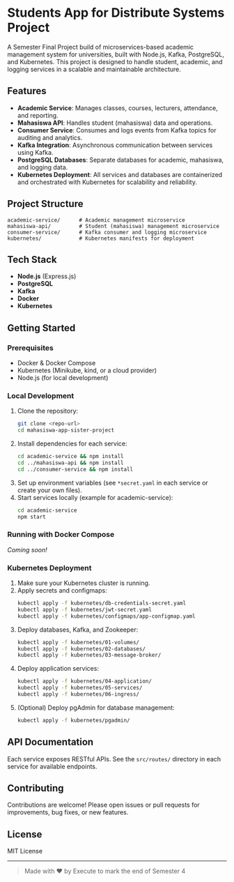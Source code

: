 # Students App for Distribute Systems Project

A Semester Final Project build of microservices-based academic management system for universities, built with Node.js, Kafka, PostgreSQL, and Kubernetes. This project is designed to handle student, academic, and logging services in a scalable and maintainable architecture.

## Features

- **Academic Service**: Manages classes, courses, lecturers, attendance, and reporting.
- **Mahasiswa API**: Handles student (mahasiswa) data and operations.
- **Consumer Service**: Consumes and logs events from Kafka topics for auditing and analytics.
- **Kafka Integration**: Asynchronous communication between services using Kafka.
- **PostgreSQL Databases**: Separate databases for academic, mahasiswa, and logging data.
- **Kubernetes Deployment**: All services and databases are containerized and orchestrated with Kubernetes for scalability and reliability.

## Project Structure

```
academic-service/      # Academic management microservice
mahasiswa-api/         # Student (mahasiswa) management microservice
consumer-service/      # Kafka consumer and logging microservice
kubernetes/            # Kubernetes manifests for deployment
```

## Tech Stack

- **Node.js** (Express.js)
- **PostgreSQL**
- **Kafka**
- **Docker**
- **Kubernetes**

## Getting Started

### Prerequisites

- Docker & Docker Compose
- Kubernetes (Minikube, kind, or a cloud provider)
- Node.js (for local development)

### Local Development

1. Clone the repository:
   ```bash
   git clone <repo-url>
   cd mahasiswa-app-sister-project
   ```
2. Install dependencies for each service:
   ```bash
   cd academic-service && npm install
   cd ../mahasiswa-api && npm install
   cd ../consumer-service && npm install
   ```
3. Set up environment variables (see `*secret.yaml` in each service or create your own files).
4. Start services locally (example for academic-service):
   ```bash
   cd academic-service
   npm start
   ```

### Running with Docker Compose

_Coming soon!_

### Kubernetes Deployment

1. Make sure your Kubernetes cluster is running.
2. Apply secrets and configmaps:
   ```bash
   kubectl apply -f kubernetes/db-credentials-secret.yaml
   kubectl apply -f kubernetes/jwt-secret.yaml
   kubectl apply -f kubernetes/configmaps/app-configmap.yaml
   ```
3. Deploy databases, Kafka, and Zookeeper:
   ```bash
   kubectl apply -f kubernetes/01-volumes/
   kubectl apply -f kubernetes/02-databases/
   kubectl apply -f kubernetes/03-message-broker/
   ```
4. Deploy application services:
   ```bash
   kubectl apply -f kubernetes/04-application/
   kubectl apply -f kubernetes/05-services/
   kubectl apply -f kubernetes/06-ingress/
   ```
5. (Optional) Deploy pgAdmin for database management:
   ```bash
   kubectl apply -f kubernetes/pgadmin/
   ```

## API Documentation

Each service exposes RESTful APIs. See the `src/routes/` directory in each service for available endpoints.

## Contributing

Contributions are welcome! Please open issues or pull requests for improvements, bug fixes, or new features.

## License

MIT License

---

> Made with ❤️ by Execute to mark the end of Semester 4
